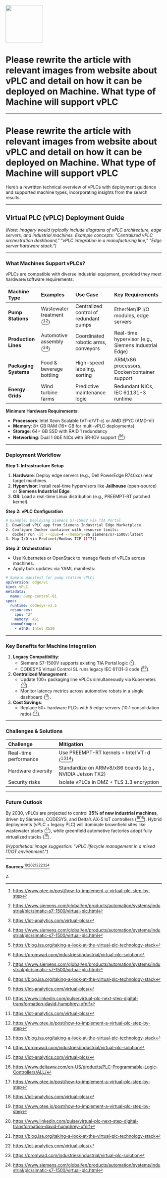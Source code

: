 <img src="https://r2cdn.perplexity.ai/pplx-full-logo-primary-dark%402x.png" class="logo" width="120"/>

# Please rewrite the article with relevant images from website about vPLC and detail on how it can be deployed on Machine. What type of Machine will support vPLC

---

# Please rewrite the article with relevant images from website about vPLC and detail on how it can be deployed on Machine. What type of Machine will support vPLC

Here’s a rewritten technical overview of vPLCs with deployment guidance and supported machine types, incorporating insights from the search results:

---

## **Virtual PLC (vPLC) Deployment Guide**

*(Note: Imagery would typically include diagrams of vPLC architecture, edge servers, and industrial machines. Example concepts: "Centralized vPLC orchestration dashboard," "vPLC integration in a manufacturing line," "Edge server hardware stack.")*

---

### **What Machines Support vPLCs?**

vPLCs are compatible with diverse industrial equipment, provided they meet hardware/software requirements:


| **Machine Type** | **Examples** | **Use Case** | **Key Requirements** |
| :-- | :-- | :-- | :-- |
| **Pump Stations** | Wastewater treatment ([^1][^7]) | Centralized control of redundant pumps | EtherNet/IP I/O modules, edge servers |
| **Production Lines** | Automotive assembly ([^4][^7]) | Coordinated robotic arms, conveyors | Real-time hypervisor (e.g., Siemens Industrial Edge) |
| **Packaging Systems** | Food \& beverage bottling | High-speed labeling, sorting | ARM/x86 processors, Docker/container support |
| **Energy Grids** | Wind turbine farms | Predictive maintenance logic | Redundant NICs, IEC 61131-3 runtime |

**Minimum Hardware Requirements**:

- **Processors**: Intel Xeon Scalable (VT-d/VT-c) or AMD EPYC (AMD-Vi)
- **Memory**: 8+ GB RAM (16+ GB for multi-vPLC deployments)
- **Storage**: 64+ GB SSD with RAID 1 redundancy
- **Networking**: Dual 1 GbE NICs with SR-IOV support ([^3][^5])

---

### **Deployment Workflow**

**Step 1: Infrastructure Setup**

1. **Hardware**: Deploy edge servers (e.g., Dell PowerEdge R740xd) near target machines.
2. **Hypervisor**: Install real-time hypervisors like **Jailhouse** (open-source) or **Siemens Industrial Edge**.
3. **OS**: Load a real-time Linux distribution (e.g., PREEMPT-RT patched kernel).

**Step 2: vPLC Configuration**

```bash
# Example: Deploying Siemens S7-1500V via TIA Portal
1. Download vPLC app from Siemens Industrial Edge Marketplace  
2. Configure Docker container with resource limits:  
   docker run -it --cpus=4 --memory=8G siemens/s7-1500v:latest  
3. Map I/O via Profinet/Modbus TCP ([^7])  
```

**Step 3: Orchestration**

- Use Kubernetes or OpenStack to manage fleets of vPLCs across machines.
- Apply bulk updates via YAML manifests:

```yaml
# Sample manifest for pump station vPLCs
apiVersion: edge/v1
kind: vPLC
metadata:
  name: pump-control-01
spec:
  runtime: codesys-v3.5
  resources:
    cpu: "2"
    memory: 4Gi
  iommuGroups:
    - eth0: Intel X520
```


---

### **Key Benefits for Machine Integration**

1. **Legacy Compatibility**:
    - Siemens S7-1500V supports existing TIA Portal logic ([^7]).
    - CODESYS Virtual Control SL runs legacy IEC 61131-3 code ([^3][^4]).
2. **Centralized Management**:
    - Update 100+ packaging line vPLCs simultaneously via Kubernetes ([^2]).
    - Monitor latency metrics across automotive robots in a single dashboard ([^4]).
3. **Cost Savings**:
    - Replace 50+ hardware PLCs with 5 edge servers (10:1 consolidation ratio) ([^1]).

---

### **Challenges \& Solutions**

| **Challenge** | **Mitigation** |
| :-- | :-- |
| Real-time performance | Use PREEMPT-RT kernels + Intel VT-d ([^3][^5]) |
| Hardware diversity | Standardize on ARMv8/x86 boards (e.g., NVIDIA Jetson TX2) |
| Security risks | Isolate vPLCs in DMZ + TLS 1.3 encryption |

---

### **Future Outlook**

By 2030, vPLCs are projected to control **35% of new industrial machines**, driven by Siemens, CODESYS, and Delta’s AX-5 IoT controllers ([^4][^6]). Hybrid deployments (vPLC + legacy PLC) will dominate brownfield sites like wastewater plants ([^1]), while greenfield automotive factories adopt fully virtualized stacks ([^4]).

*(Hypothetical image suggestion: "vPLC lifecycle management in a mixed IT/OT environment.")*

---

**Sources**:[^1][^2][^3][^4][^5][^7]

<div>⁂</div>

[^1]: https://www.otee.io/post/how-to-implement-a-virtual-plc-step-by-step

[^2]: https://www.linkedin.com/pulse/virtual-plc-next-step-digital-transformation-david-humphrey-ofnif

[^3]: https://blog.isa.org/taking-a-look-at-the-virtual-plc-technology-stack

[^4]: https://iot-analytics.com/virtual-plcs/

[^5]: https://promwad.com/industries/industrial/virtual-plc-solution

[^6]: https://www.deltaww.com/en-US/products/PLC-Programmable-Logic-Controllers/ALL/

[^7]: https://www.siemens.com/global/en/products/automation/systems/industrial/plc/simatic-s7-1500/virtual-plc.html

[^8]: https://www.youtube.com/watch?v=bXilxMKY028

[^9]: https://cloud.google.com/marketplace/docs/partners/vm/configure-dm-deployment

[^10]: https://www.controleng.com/virtualized-programmable-logic-controllers/

[^11]: https://docs.paloaltonetworks.com/vm-series/10-1/vm-series-deployment

[^12]: https://www.ibm.com/docs/en/tpmfi/7.1.1.16?topic=images-deploying-virtual-machines

[^13]: https://www.dragos.com/blog/industry-news/programmable-logic-controller-virtualization/

[^14]: https://www.ibm.com/docs/en/tpmfi/7.1.1.17?topic=machines-deploying-virtual-images

[^15]: https://www.ibm.com/docs/en/powervc-cloud/2.2.1?topic=images-deploying-captured

[^16]: https://plc-coep.vlabs.ac.in

[^17]: https://infohub.delltechnologies.com/l/dell-powerprotect-data-manager-deployment-best-practices-1/machine-image-deployments-2/

[^18]: https://techdocs.broadcom.com/us/en/vmware-cis/vsphere/vsphere/6-5/deploying-virtual-machines.html

[^19]: https://www.iipdglobal.com/blog/plc-simulation-and-virtualization-tools/

[^20]: https://www.se.com/in/en/work/products/industrial-automation-control/

[^21]: https://www.beckhoff.com/en-en/products/automation/virtual-plc/

[^22]: https://www.techtarget.com/searchitoperations/definition/virtual-appliance

[^23]: https://www.ti.com/applications/industrial/industrial-automation/overview.html

[^24]: https://www.plctalk.net/threads/virtual-machines-with-plc-software.125294/

[^25]: https://www.scalecomputing.com/resources/exploring-uses-benefits-and-types-of-virtual-machines

[^26]: https://www.deltaww.com/en-us/products/PLC-Programmable-Logic-Controllers/45

[^27]: https://www.otee.io/post/how-a-virtual-plc-solves-your-3-major-automation-problems

[^28]: https://learn.microsoft.com/en-us/azure/azure-arc/servers/deployment-options

[^29]: https://www.weidmueller.com/int/products/automation_software/controls/index.jsp

[^30]: https://forums.fogproject.org/topic/13782/image-deploy-works-to-virtual-machines-but-not-on-working-on-actual-machines

[^31]: https://www.cisco.com/c/en/us/td/docs/wireless/controller/technotes/8-4/b_Cisco_vWLC_on_Microsoft_Hyper-V_Deployment_Guide.html

[^32]: https://www.youtube.com/watch?v=mrb7xkod6mE

[^33]: https://www.cisco.com/c/en/us/td/docs/wireless/technology/mesh/8-2/b_Virtual_Wireless_LAN_Controller_Deployment_Guide_8-2.html

[^34]: https://cloud.google.com/dataproc/docs/concepts/compute/supported-machine-types

[^35]: https://cloud.google.com/compute/docs/machine-resource

